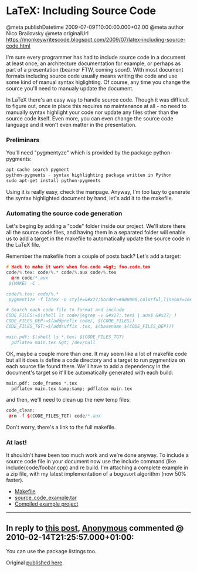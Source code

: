 # LaTeX: Including Source Code

@meta publishDatetime 2009-07-09T10:00:00.000+02:00
@meta author Nico Brailovsky
@meta originalUrl https://monkeywritescode.blogspot.com/2009/07/latex-including-source-code.html

I'm sure every programmer has had to include source code in a document at least once, an architecture documentation for example, or perhaps as part of a presentation (beamer FTW, coming soon!). With most document formats including source code usually means writing the code and use some kind of manual syntax higlighting. Of course, any time you change the source you'll need to manualy update the document.

In LaTeX there's an easy way to handle source code. Though it was difficult to figure out, once in place this requires no maintenance at all - no need to manually syntax highlight your code nor update any files other than the source code itself. Even more, you can even change the source code language and it won't even matter in the presentation.

### Preliminars

You'll need "pygmentyze" which is provided by the package python-pygments:

```c++
apt-cache search pygment
python-pygments - syntax highlighting package written in Python
sudo apt-get install python-pygments
```

Using it is really easy, check the manpage. Anyway, I'm too lazy to generate the syntax highlighted document by hand, let's add it to the makefile.

### Automating the source code generation

Let's beging by adding a "code" folder inside our project. We'll store there all the source code files, and having them in a separated folder will enable us to add a target in the makefile to automatically update the source code in the LaTeX file.

Remember the makefile from a couple of posts back? Let's add a target:

```c++
# Hack to make it work when foo.code =&gt; foo.code.tex
code/%.tex: code/%.* code/%.aux code/%.tex
  @rm code/*.aux
 $(MAKE) -C .

code/%.tex: code/%.*
 pygmentize -f latex -O style=&#x27;border=#000000,colorful,linenos=1&#x27; $&lt; &gt; $@

# Search each code file to format and include
CODE_FILES:=$(shell ls code/|egrep -v &#x27;.tex$ |.aux$ &#x27; )
CODE_FILES_DEP:=$(addprefix code/, $(CODE_FILES))
CODE_FILES_TGT:=$(addsuffix .tex, $(basename $(CODE_FILES_DEP)))

main.pdf: $(shell ls *.tex) $(CODE_FILES_TGT)
  pdflatex main.tex &gt; /dev/null
```

OK, maybe a couple more than one. It may seem like a lot of makefile code but all it does is define a code directory and a target to run pygmentize on each source file found there. We'll have to add a dependency in the document's target so it'll be automatically generated with each build:

```c++
main.pdf: code_frames *.tex
  pdflatex main.tex &amp;&amp; pdflatex main.tex
```

and then, we'll need to clean up the new temp files:

```c++
code_clean:
 @rm -f $(CODE_FILES_TGT) code/*.aux
```

Don't worry, there's a link to the full makefile.

### At last!

It shouldn't have been too much work and we're done anyway. To include a source code file in your document now use the include command (like include{code/foobar.cpp) and re build. I'm attaching a complete example in a zip file, with my latest implementation of a bogosort algorithm (now 50% faster).

* [Makefile](/md_blog/youfoundadeadlink.md)
* [source\_code\_example.tar](/md_blog/youfoundadeadlink.md)
* [Compiled example project](/md_blog/youfoundadeadlink.md)


---
## In reply to [this post](), [Anonymous]() commented @ 2010-02-14T21:25:57.000+01:00:

You can use the package listings too.

Original [published here](/md_blog/2009/0709_LaTeXIncludingSourceCode.md).
